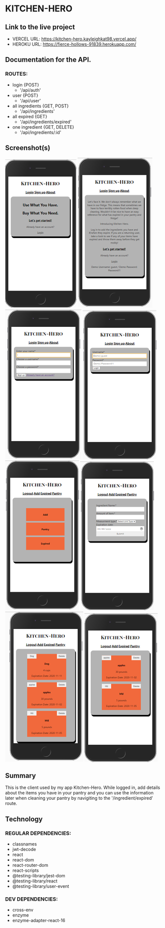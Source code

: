 # KITCHEN-HERO
## Link to the live project
* VERCEL URL:    https://kitchen-hero.kayleighkat98.vercel.app/
* HEROKU URL:    https://fierce-hollows-91839.herokuapp.com/ 
## Documentation for the API.
### ROUTES:
* login {POST}
    * '/api/auth'
* user {POST}
    * '/api/user'
* all ingredients {GET, POST}
    * '/api/ingredients'
* all expired {GET} 
    * '/api/ingredients/expired'
* one ingredient {GET, DELETE}
    * '/api/ingredients/:id'
## Screenshot(s)
![home](images/screenshots/home.png)
![about](images/screenshots/about.png)
![register](images/screenshots/register.png)
![login](images/screenshots/login.png)
![kitchen](images/screenshots/kitchen.png)
![new](images/screenshots/new.png)
![pantry](images/screenshots/pantry.png)
![expired](images/screenshots/expired.png)

## Summary
This is the client used by my app Kitchen-Hero. While logged in, add details about the items you have in your pantry and you can use the information later when cleaning your pantry by navigiting to the '/ingredient/expired' route.
## Technology
### REGULAR DEPENDENCIES:
* classnames
* jwt-decode
* react
* react-dom
* react-router-dom
* react-scripts
* @testing-library/jest-dom
* @testing-library/react
* @testing-library/user-event
### DEV DEPENDENCIES:
* cross-env
* enzyme
* enzyme-adapter-react-16





